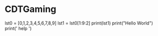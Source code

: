 # CDTGaming
lst0 = [0,1,2,3,4,5,6,7,8,9]
lst1 = lst0[1:9:2]
print(lst1)
print("Hello World")
print(' help ')
